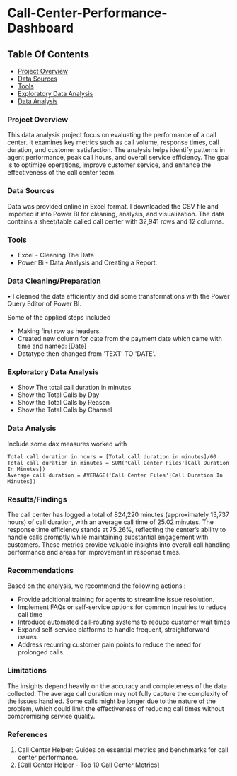 # Call-Center-Performance-Dashboard

## Table Of Contents

- [Project Overview](#project-overview)
- [Data Sources](#data-sources)
- [Tools](#tools)
- [Exploratory Data Analysis](#exploratory-data-analysis)
- [Data Analysis](#data-analysis)

### Project Overview

 This data analysis project focus on evaluating the performance of a call center. It examines key metrics such as call volume, response times, call duration, and customer satisfaction. The analysis helps identify patterns in agent performance, peak call hours, and overall service efficiency. The goal is to optimize operations, improve customer service, and enhance the effectiveness of the call center team.

### Data Sources

Data was provided online in Excel format. I downloaded the CSV file and imported it into Power BI for cleaning, analysis, and visualization. The data contains a sheet/table called call center with 32,941 rows and 12 columns.

### Tools

- Excel - Cleaning The Data
- Power Bi - Data Analysis and Creating a Report.

### Data Cleaning/Preparation

•	I cleaned the data efficiently and did some transformations with the Power Query Editor of Power BI.

Some of the applied steps included
- Making first row as headers.
- Created new column for date from the payment date which came with time and named: [Date]
- Datatype then changed from 'TEXT' TO 'DATE'.

### Exploratory Data Analysis

 - Show The total call duration in minutes 
 - Show the Total Calls by Day
 - Show the Total Calls by Reason
 - Show the Total Calls by Channel

### Data Analysis

Include some dax measures worked with

```Power Bi
Total call duration in hours = [Total call duration in minutes]/60
Total call duration in minutes = SUM('Call Center Files'[Call Duration In Minutes])
Average call duration = AVERAGE('Call Center Files'[Call Duration In Minutes])
```

### Results/Findings

The call center has logged a total of 824,220 minutes (approximately 13,737 hours) of call duration, with an average call time of 25.02 minutes. The response time efficiency stands at 75.26%, reflecting the center’s ability to handle calls promptly while maintaining substantial engagement with customers. These metrics provide valuable insights into overall call handling performance and areas for improvement in response times.

### Recommendations

Based on the analysis, we recommend the following actions :
- Provide additional training for agents to streamline issue resolution.
- Implement FAQs or self-service options for common inquiries to reduce call time
- Introduce automated call-routing systems to reduce customer wait times
- Expand self-service platforms to handle frequent, straightforward issues.
- Address recurring customer pain points to reduce the need for prolonged calls.

### Limitations

The insights depend heavily on the accuracy and completeness of the data collected.
The average call duration may not fully capture the complexity of the issues handled. Some calls might be longer due to the nature of the problem, which could limit the effectiveness of reducing call times without compromising service quality.

### References

1. Call Center Helper: Guides on essential metrics and benchmarks for call center performance.
2. [Call Center Helper - Top 10 Call Center Metrics]

